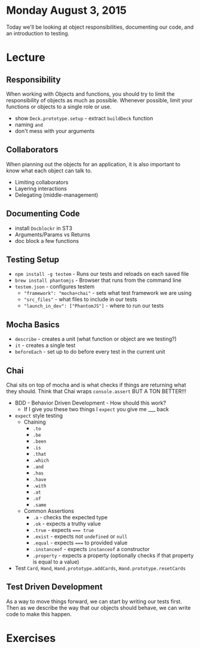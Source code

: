 # Monday August 3, 2015

Today we'll be looking at object responsibilities, documenting our code, and an introduction to testing.

# Lecture

## Responsibility

When working with Objects and functions, you should try to limit the responsibility of objects as much as possible.
Whenever possible, limit your functions or objects to a single role or use.

* show `Deck.prototype.setup` - extract `buildDeck` function
* naming `and`
* don't mess with your arguments

## Collaborators

When planning out the objects for an application, it is also important to know what each object can talk to.

* Limiting collaborators
* Layering interactions
* Delegating (middle-management)

## Documenting Code

* install `Docblockr` in ST3
* Arguments/Params vs Returns
* doc block a few functions

## Testing Setup

* `npm install -g testem` - Runs our tests and reloads on each saved file
* `brew install phantomjs` - Browser that runs from the command line
* `testem.json` - configures testem
    - `"framework": "mocha+chai"` - sets what test framework we are using
    - `"src_files"` - what files to include in our tests
    - `"launch_in_dev": ["PhantomJS"]` - where to run our tests

## Mocha Basics

* `describe` - creates a unit (what function or object are we testing?)
* `it` - creates a single test
* `beforeEach` - set up to do before every test in the current unit

## Chai

Chai sits on top of mocha and is what checks if things are returning what they should.
Think that Chai wraps `console.assert` BUT A TON BETTER!!!

* BDD - Behavior Driven Development - How should this work?
    - If I give you these two things I `expect` you give me ___ back
* `expect` style testing
    - Chaining
        * `.to`
        * `.be`
        * `.been`
        * `.is`
        * `.that`
        * `.which`
        * `.and`
        * `.has`
        * `.have`
        * `.with`
        * `.at`
        * `.of`
        * `.same`
    - Common Assertions
        * `.a` - checks the expected type
        * `.ok` - expects a truthy value
        * `.true` - expects `=== true`
        * `.exist` - expects not `undefined` or `null`
        * `.equal` - expects `===` to provided value
        * `.instanceof` - expects `instanceof` a constructor
        * `.property` - expects a property (optionally checks if that property is equal to a value)
* Test `Card`, `Hand`, `Hand.prototype.addCards`, `Hand.prototype.resetCards`

## Test Driven Development

As a way to move things forward, we can start by writing our tests first.
Then as we describe the way that our objects should behave, we can write code to make this happen.

# Exercises
